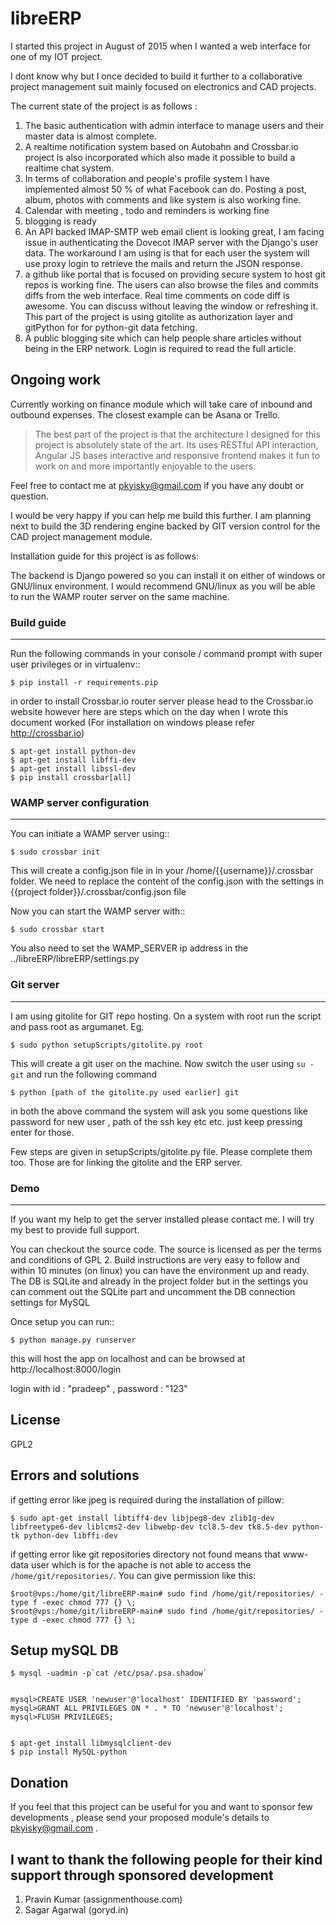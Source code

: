 # libreERP

I started this project in August of 2015 when I wanted a web interface for one of my IOT project.

I dont know why but I once decided to build it further to a collaborative project management suit mainly focused on electronics and CAD projects.

The current state of the project is as follows :

1. The basic authentication with admin interface to manage users and their master data is almost complete.
2. A realtime notification system based on Autobahn and Crossbar.io project is also incorporated which also made it possible to build a realtime chat system.
3. In terms of collaboration and people's profile system I have implemented almost 50 % of what Facebook can do. Posting a post, album, photos with comments and like system is also working fine.
4. Calendar with meeting , todo and reminders is working fine
5. blogging is ready
6. An API backed IMAP-SMTP web email client is looking great, I am facing issue in authenticating the Dovecot IMAP server with the Django's user data. The workaround I am using is that for each user the system will use proxy login to retrieve the mails and return the JSON response.
7. a github like portal that is focused on providing secure system to host git repos is working fine. The users can also browse the files and commits diffs from the web interface. Real time comments on code diff is awesome. You can discuss without leaving the window or refreshing it. This part of the project is using gitolite as authorization layer and gitPython for for python-git data fetching.
8. A public blogging site which can help people share articles without being in the ERP network. Login is required to read the full article.

Ongoing work
------------
Currently working on finance module which will take care of inbound and outbound expenses. The closest example can be Asana or Trello.


> The best part of the project is that the architecture I designed for this project is absolutely state of the art. Its uses RESTful API interaction, Angular JS bases interactive and responsive frontend makes it fun to work on and more importantly enjoyable to the users.

Feel free to contact me at pkyisky@gmail.com if you have any doubt or question.

I would be very happy if you can help me build this further. I am planning next to build the 3D rendering engine backed by GIT version control for the CAD project management module.

Installation guide for this project is as follows:

The backend is Django powered so you can install it on either of windows or GNU/linux environment. I would recommend GNU/linux as you will be able to run the WAMP router server on the same machine.

### Build guide
-------------

Run the following commands in your console / command prompt with super user privileges or in virtualenv::

    $ pip install -r requirements.pip

in order to install Crossbar.io router server please head to the Crossbar.io website however here are steps which on the day when I wrote this document worked (For installation on windows please refer http://crossbar.io)

    $ apt-get install python-dev
    $ apt-get install libffi-dev
    $ apt-get install libssl-dev
    $ pip install crossbar[all]

### WAMP server configuration
-----------------------------


You can initiate a WAMP server using::

    $ sudo crossbar init


This will create a config.json file in in your /home/{{username}}/.crossbar  folder.
We need to replace the content of the config.json with the settings in {{project folder}}/.crossbar/config.json file

Now you can start the WAMP server with::

    $ sudo crossbar start

You also need to set the WAMP_SERVER ip address in the ../libreERP/libreERP/settings.py

### Git server
---------------
I am using gitolite for GIT repo hosting. On a system with root run the script and pass root as argumanet. Eg.

    $ sudo python setupScripts/gitolite.py root

This will create a git user on the machine. Now switch the user using  `su - git` and run the following command

    $ python [path of the gitolite.py used earlier] git

in both the above command the system will ask you some questions like password for new user , path of the ssh key etc etc. just keep pressing enter for those.

Few steps are given in setupScripts/gitolite.py file. Please complete them too. Those are for linking the gitolite and the ERP server.

### Demo
------
 If you want my help to get the server installed please contact me. I will try my best to provide full support.

You can checkout the source code. The source is licensed as per the terms and conditions of GPL 2. Build instructions are very easy to follow and within 10 minutes (on linux) you can have the environment up and ready. The DB is SQLite and already in the project folder but in the settings you can comment out the SQLite part and uncomment the DB connection settings for MySQL

Once setup you can run::

    $ python manage.py runserver


this will host the app on localhost and can be browsed at http://localhost:8000/login

login with id : "pradeep" , password : "123"


License
----

GPL2


Errors and solutions
--------------------
if getting error like jpeg is required during the installation of pillow:

    $ sudo apt-get install libtiff4-dev libjpeg8-dev zlib1g-dev libfreetype6-dev liblcms2-dev libwebp-dev tcl8.5-dev tk8.5-dev python-tk python-dev libffi-dev

if getting error like git repositories directory not found means that www-data user which is for the apache is not able to access the `/home/git/repositories/`. You can give permission like this:

    $root@vps:/home/git/libreERP-main# sudo find /home/git/repositories/ -type f -exec chmod 777 {} \;
    $root@vps:/home/git/libreERP-main# sudo find /home/git/repositories/ -type d -exec chmod 777 {} \;


Setup mySQL DB
------------------

    $ mysql -uadmin -p`cat /etc/psa/.psa.shadow`


    mysql>CREATE USER 'newuser'@'localhost' IDENTIFIED BY 'password';
    mysql>GRANT ALL PRIVILEGES ON * . * TO 'newuser'@'localhost';
    mysql>FLUSH PRIVILEGES;


    $ apt-get install libmysqlclient-dev
    $ pip install MySQL-python


Donation
------------------

If you feel that this project can be useful for you and want to sponsor few developments , please send your proposed module's details to  pkyisky@gmail.com .


I want to thank the following people for their kind support through sponsored development
------------------------------------------------------------------------------------------

1. Pravin Kumar (assignmenthouse.com)
2. Sagar Agarwal (goryd.in)
